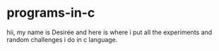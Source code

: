 # programs-in-c
hii, my name is Desirée and here is where i put all the experiments and random challenges i do in c language.

